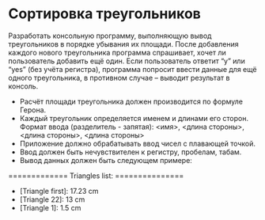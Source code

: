 # Сортировка треугольников

Разработать консольную программу, выполняющую вывод треугольников в порядке убывания
их площади. После добавления каждого нового треугольника программа спрашивает, хочет ли
пользователь добавить ещё один. Если пользователь ответит “y” или “yes” (без учёта регистра),
программа попросит ввести данные для ещё одного треугольника, в противном случае – выводит
результат в консоль.

* Расчёт площади треугольника должен производится по формуле Герона.
* Каждый треугольник определяется именем и длинами его сторон.
Формат ввода (разделитель - запятая): <имя>, <длина стороны>, <длина стороны>, <длина стороны>
* Приложение должно обрабатывать ввод чисел с плавающей точкой.
* Ввод должен быть нечувствителен к регистру, пробелам, табам.
* Вывод данных должен быть следующем примере:

============= Triangles list: ===============
* [Triangle first]: 17.23 сm
* [Triangle 22]: 13 cm
* [Triangle 1]: 1.5 cm